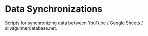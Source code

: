 # Data Synchronizations

Scripts for synchronizing data between YouTube / Google Sheets / siivagunnerdatabase.net.

